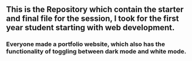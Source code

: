 ## This is the Repository which contain the starter and final file for the session, I took for the first year student starting with web development.

### Everyone made a portfolio website, which also has the functionality of toggling between dark mode and white mode.
